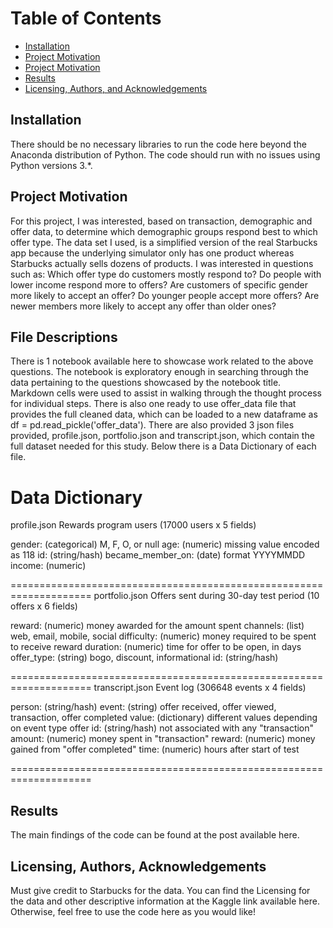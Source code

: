Table of Contents 
=================
* [Installation](#installation) 
* [Project Motivation](#project-motivation) 
* [Project Motivation](#file-descriptions) 
* [Results](#results) 
* [Licensing, Authors, and Acknowledgements](#licensing,-authors,-and-acknowledgements) 

## Installation
There should be no necessary libraries to run the code here beyond the Anaconda distribution of Python. The code should run with no issues using Python versions 3.*.

## Project Motivation 
For this project, I was interested, based on transaction, demographic and offer data, to determine which demographic groups respond best to which offer type. The data set I used, is a simplified version of the real Starbucks app because the underlying simulator only has one product whereas Starbucks actually sells dozens of products. I was interested in questions such as:
Which offer type do customers mostly respond to? Do people with lower income respond more to offers? Are customers of specific gender more likely to  accept an offer? Do younger people accept more offers? Are newer members more likely to accept any offer than older ones?

## File Descriptions 
There is 1 notebook available here to showcase work related to the above questions. The notebook is exploratory enough in searching through the data pertaining to the questions showcased by the notebook title. Markdown cells were used to assist in walking through the thought process for individual steps.
There is also one ready to use offer_data file that provides the full cleaned data, which can be loaded to a new dataframe as 
df = pd.read_pickle('offer_data').
There are also provided 3 json files provided, profile.json, portfolio.json and transcript.json, which contain the full dataset needed for this study. Below there is a Data Dictionary of each file.


Data Dictionary
====================================================================
profile.json
Rewards program users (17000 users x 5 fields)

gender: (categorical) M, F, O, or null
age: (numeric) missing value encoded as 118
id: (string/hash)
became_member_on: (date) format YYYYMMDD
income: (numeric)

====================================================================
portfolio.json
Offers sent during 30-day test period (10 offers x 6 fields)

reward: (numeric) money awarded for the amount spent
channels: (list) web, email, mobile, social
difficulty: (numeric) money required to be spent to receive reward
duration: (numeric) time for offer to be open, in days
offer_type: (string) bogo, discount, informational
id: (string/hash)

====================================================================
transcript.json
Event log (306648 events x 4 fields)

person: (string/hash)
event: (string) offer received, offer viewed, transaction, offer completed
value: (dictionary) different values depending on event type
offer id: (string/hash) not associated with any "transaction"
amount: (numeric) money spent in "transaction"
reward: (numeric) money gained from "offer completed"
time: (numeric) hours after start of test

====================================================================

## Results 
The main findings of the code can be found at the post available here.

## Licensing, Authors, Acknowledgements 
Must give credit to Starbucks for the data. You can find the Licensing for the data and other descriptive information at the Kaggle link available here. Otherwise, feel free to use the code here as you would like!
